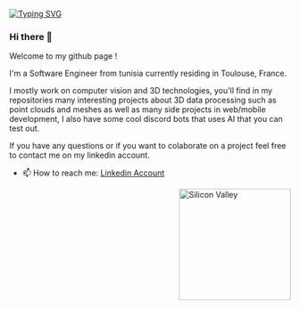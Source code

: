 
[![Typing SVG](http://readme-typing-svg.herokuapp.com?font=Fira+Code&pause=1000&width=435&lines=Computer+Science+Engineer;Game+Developer;Artificial+Interlligence+Engineer)](https://git.io/typing-svg)

### Hi there 👋

Welcome to my github page !

I'm a Software Engineer from tunisia currently residing in Toulouse, France.

I mostly work on computer vision and 3D technologies, you'll find in my repositories many interesting projects about  3D data processing such as point clouds and meshes as well as many side projects in web/mobile development, I also have some cool discord bots that uses AI that you can test out.

If you have any questions or if you want to colaborate on a project feel free to contact me on my linkedin account.

- 📫 How to reach me: [Linkedin Account](https://www.linkedin.com/in/skander-zoghlami/)

<img alt="Silicon Valley" src="https://c.tenor.com/GfSX-u7VGM4AAAAM/coding.gif" align="right" width="200"/>
